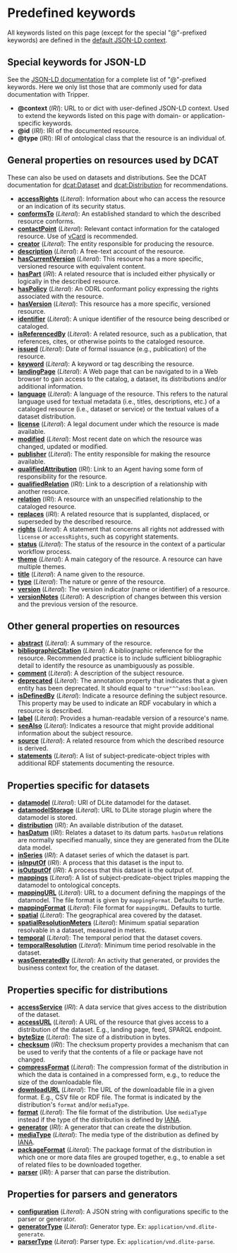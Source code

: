 Predefined keywords
===================
All keywords listed on this page (except for the special "@"-prefixed keywords) are defined in the [default JSON-LD context].


Special keywords for JSON-LD
----------------------------
See the [JSON-LD documentation] for a complete list of "@"-prefixed keywords.
Here we only list those that are commonly used for data documentation with Tripper.

- **@context** (*IRI*): URL to or dict with user-defined JSON-LD context.
      Used to extend the keywords listed on this page with domain- or application-specific keywords.
- **@id** (*IRI*): IRI of the documented resource.
- **@type** (*IRI*): IRI of ontological class that the resource is an individual of.


General properties on resources used by DCAT
--------------------------------------------
These can also be used on datasets and distributions.
See the DCAT documentation for [dcat:Dataset] and [dcat:Distribution] for recommendations.

- **[accessRights]** (*Literal*): Information about who can access the resource or an indication of its security status.
- **[conformsTo]** (*Literal*): An established standard to which the described resource conforms.
- **[contactPoint]** (*Literal*): Relevant contact information for the cataloged resource. Use of [vCard] is recommended.
- **[creator]** (*Literal*): The entity responsible for producing the resource.
- **[description]** (*Literal*): A free-text account of the resource.
- **[hasCurrentVersion]** (*Literal*): This resource has a more specific, versioned resource with equivalent content.
- **[hasPart]** (*IRI*): A related resource that is included either physically or logically in the described resource.
- **[hasPolicy]** (*Literal*): An ODRL conformant policy expressing the rights associated with the resource.
- **[hasVersion]** (*Literal*): This resource has a more specific, versioned resource.
- **[identifier]** (*Literal*): A unique identifier of the resource being described or cataloged.
- **[isReferencedBy]** (*Literal*): A related resource, such as a publication, that references, cites, or otherwise points to the cataloged resource.
- **[issued]** (*Literal*): Date of formal issuance (e.g., publication) of the resource.
- **[keyword]** (*Literal*): A keyword or tag describing the resource.
- **[landingPage]** (*Literal*): A Web page that can be navigated to in a Web browser to gain access to the catalog, a dataset, its distributions and/or additional information.
- **[language]** (*Literal*): A language of the resource. This refers to the natural language used for textual metadata (i.e., titles, descriptions, etc.) of a cataloged resource (i.e., dataset or service) or the textual values of a dataset distribution.
- **[license]** (*Literal*): A legal document under which the resource is made available.
- **[modified]** (*Literal*): Most recent date on which the resource was changed, updated or modified.
- **[publisher]** (*Literal*): The entity responsible for making the resource available.
- **[qualifiedAttribution]** (*IRI*): Link to an Agent having some form of responsibility for the resource.
- **[qualifiedRelation]** (*IRI*): Link to a description of a relationship with another resource.
- **[relation]** (*IRI*): A resource with an unspecified relationship to the cataloged resource.
- **[replaces]** (*IRI*): A related resource that is supplanted, displaced, or superseded by the described resource.
- **[rights]** (*Literal*): A statement that concerns all rights not addressed with `license` or `accessRights`, such as copyright statements.
- **[status]** (*Literal*): The status of the resource in the context of a particular workflow process.
- **[theme]** (*Literal*): A main category of the resource. A resource can have multiple themes.
- **[title]** (*Literal*): A name given to the resource.
- **[type]** (*Literal*): The nature or genre of the resource.
- **[version]** (*Literal*): The version indicator (name or identifier) of a resource.
- **[versionNotes]** (*Literal*): A description of changes between this version and the previous version of the resource.


Other general properties on resources
-------------------------------------

- **[abstract]** (*Literal*): A summary of the resource.
- **[bibliographicCitation]** (*Literal*): A bibliographic reference for the resource. Recommended practice is to include sufficient bibliographic detail to identify the resource as unambiguously as possible.
- **[comment]** (*Literal*): A description of the subject resource.
- **[deprecated]** (*Literal*): The annotation property that indicates that a given entity has been deprecated.  It should equal to `"true"^^xsd:boolean`.
- **[isDefinedBy]** (*Literal*): Indicate a resource defining the subject resource. This property may be used to indicate an RDF vocabulary in which a resource is described.
- **[label]** (*Literal*): Provides a human-readable version of a resource's name.
- **[seeAlso]** (*Literal*): Indicates a resource that might provide additional information about the subject resource.
- **[source]** (*Literal*): A related resource from which the described resource is derived.
- **[statements]** (*Literal*): A list of subject-predicate-object triples with additional RDF statements documenting the resource.


Properties specific for datasets
--------------------------------

- **[datamodel]** (*Literal*): URI of DLite datamodel for the dataset.
- **[datamodelStorage]** (*Literal*): URL to DLite storage plugin where the datamodel is stored.
- **[distribution]** (*IRI*): An available distribution of the dataset.
- **[hasDatum]** (*IRI*): Relates a dataset to its datum parts. `hasDatum` relations are normally specified manually, since they are generated from the DLite data model.
- **[inSeries]** (*IRI*): A dataset series of which the dataset is part.
- **[isInputOf]** (*IRI*): A process that this dataset is the input to.
- **[isOutputOf]** (*IRI*): A process that this dataset is the output of.
- **[mappings]** (*Literal*): A list of subject-predicate-object triples mapping the datamodel to ontological concepts.
- **[mappingURL]** (*Literal*): URL to a document defining the mappings of the datamodel.
      The file format is given by `mappingFormat`.
      Defaults to turtle.
- **[mappingFormat]** (*Literal*): File format for `mappingURL`. Defaults to turtle.
- **[spatial]** (*Literal*): The geographical area covered by the dataset.
- **[spatialResolutionMeters]** (*Literal*): Minimum spatial separation resolvable in a dataset, measured in meters.
- **[temporal]** (*Literal*): The temporal period that the dataset covers.
- **[temporalResolution]** (*Literal*): Minimum time period resolvable in the dataset.
- **[wasGeneratedBy]** (*Literal*): An activity that generated, or provides the business context for, the creation of the dataset.



Properties specific for distributions
-------------------------------------
- **[accessService]** (*IRI*): A data service that gives access to the distribution of the dataset.
- **[accessURL]** (*Literal*): A URL of the resource that gives access to a distribution of the dataset. E.g., landing page, feed, SPARQL endpoint.
- **[byteSize]** (*Literal*): The size of a distribution in bytes.
- **[checksum]** (*IRI*): The checksum property provides a mechanism that can be used to verify that the contents of a file or package have not changed.
- **[compressFormat]** (*Literal*): The compression format of the distribution in which the data is contained in a compressed form, e.g., to reduce the size of the downloadable file.
- **[downloadURL]** (*Literal*): The URL of the downloadable file in a given format. E.g., CSV file or RDF file. The format is indicated by the distribution's `format` and/or `mediaType`.
- **[format]** (*Literal*): The file format of the distribution.
      Use `mediaType` instead if the type of the distribution is defined by [IANA].
- **[generator]** (*IRI*): A generator that can create the distribution.
- **[mediaType]** (*Literal*): The media type of the distribution as defined by [IANA].
- **[packageFormat]** (*Literal*): The package format of the distribution in which one or more data files are grouped together, e.g., to enable a set of related files to be downloaded together.
- **[parser]** (*IRI*): A parser that can parse the distribution.


Properties for parsers and generators
-------------------------------------
- **[configuration]** (*Literal*): A JSON string with configurations specific to the parser or generator.
- **[generatorType]** (*Literal*): Generator type. Ex: `application/vnd.dlite-generate`.
- **[parserType]** (*Literal*): Parser type. Ex: `application/vnd.dlite-parse`.

<!--
- **[functionType]**:
- **[filterType]**:

- **[hasDataSink]**:
- **[storeURL]**:

- **[subject]**:
- **[predicate]**:
- **[object]**:

- **[prefixes]**:
-->

[default JSON-LD context]: https://raw.githubusercontent.com/EMMC-ASBL/tripper/refs/heads/master/tripper/context/0.2/context.json
[JSON-LD documentation]: https://www.w3.org/TR/json-ld/#syntax-tokens-and-keywords

[accessRights]: https://www.w3.org/TR/vocab-dcat-3/#Property:resource_access_rights
[conformsTo]: https://www.w3.org/TR/vocab-dcat-3/#Property:resource_conforms_to
[contactPoint]: https://www.w3.org/TR/vocab-dcat-3/#Property:resource_contact_point
[creator]: https://www.w3.org/TR/vocab-dcat-3/#Property:resource_creator
[description]: https://www.w3.org/TR/vocab-dcat-3/#Property:resource_description
[hasCurrentVersion]: https://www.w3.org/TR/vocab-dcat-3/#Property:resource_has_current_version
[hasPart]: https://www.w3.org/TR/vocab-dcat-3/#Property:resource_has_part
[hasPolicy]: https://www.w3.org/TR/vocab-dcat-3/#Property:resource_has_policy
[hasVersion]: https://www.w3.org/TR/vocab-dcat-3/#Property:resource_has_version
[identifier]: https://www.w3.org/TR/vocab-dcat-3/#Property:resource_identifier
[isReferencedBy]: https://www.w3.org/TR/vocab-dcat-3/#Property:resource_is_referenced_by
[issued]: https://www.w3.org/TR/vocab-dcat-3/#Property:resource_release_date
[keyword]: https://www.w3.org/TR/vocab-dcat-3/#Property:resource_keyword
[landingPage]: https://www.w3.org/TR/vocab-dcat-3/#Property:resource_landing_page
[language]: https://www.w3.org/TR/vocab-dcat-3/#Property:resource_language
[license]: https://www.w3.org/TR/vocab-dcat-3/#Property:resource_license
[modified]: https://www.w3.org/TR/vocab-dcat-3/#Property:resource_update_date
[publisher]: https://www.w3.org/TR/vocab-dcat-3/#Property:resource_publisher
[qualifiedAttribution]: https://www.w3.org/TR/vocab-dcat-3/#Property:resource_qualified_attribution
[qualifiedRelation]: https://www.w3.org/TR/vocab-dcat-3/#Property:resource_qualified_relation
[relation]: https://www.w3.org/TR/vocab-dcat-3/#Property:resource_relation
[replaces]: https://www.w3.org/TR/vocab-dcat-3/#Property:resource_replaces
[rights]: https://www.w3.org/TR/vocab-dcat-3/#Property:resource_rights
[status]: https://www.w3.org/TR/vocab-dcat-3/#Property:resource_status
[theme]: https://www.w3.org/TR/vocab-dcat-3/#Property:resource_theme
[title]: https://www.w3.org/TR/vocab-dcat-3/#Property:resource_title
[type]: https://www.w3.org/TR/vocab-dcat-3/#Property:resource_type
[version]: https://www.w3.org/TR/vocab-dcat-3/#Property:resource_version
[versionNotes]: https://www.w3.org/TR/vocab-dcat-3/#Property:resource_version_notes


[abstract]: https://www.dublincore.org/specifications/dublin-core/dcmi-terms/#http://purl.org/dc/terms/abstract
[bibliographicCitation]: https://www.dublincore.org/specifications/dublin-core/dcmi-terms/#http://purl.org/dc/terms/bibliographicCitation
[comment]: https://www.w3.org/TR/rdf12-schema/#ch_comment
[deprecated]: https://www.w3.org/TR/owl2-quick-reference/
[isDefinedBy]: https://www.w3.org/TR/rdf12-schema/#ch_isdefinedby
[label]: https://www.w3.org/TR/rdf12-schema/#ch_label
[seeAlso]: https://www.w3.org/TR/rdf12-schema/#ch_seealso
[source]: https://www.dublincore.org/specifications/dublin-core/dcmi-terms/#http://purl.org/dc/terms/source


[datamodel]: https://w3id.org/emmo/domain/oteio#hasDatamodel
[datamodelStorage]: https://w3id.org/emmo/domain/oteio#hasDatamodelStorage
[distribution]: https://www.w3.org/TR/vocab-dcat-3/#Property:dataset_distribution
[hasDatum]: https://w3id.org/emmo#EMMO_b19aacfc_5f73_4c33_9456_469c1e89a53e
[inSeries]: https://www.w3.org/TR/vocab-dcat-3/#Property:dataset_in_series
[isInputOf]: https://w3id.org/emmo#EMMO_1494c1a9_00e1_40c2_a9cc_9bbf302a1cac
[isOutputOf]: https://w3id.org/emmo#EMMO_2bb50428_568d_46e8_b8bf_59a4c5656461
[mappings]: https://w3id.org/emmo/domain/oteio#mapping
[mappingFormat]: https://w3id.org/emmo/domain/oteio#mappingFormat
[mappingURL]: https://w3id.org/emmo/domain/oteio#mappingURL
[spatial]: https://www.w3.org/TR/vocab-dcat-3/#Property:dataset_spatial
[spatialResolutionMeters]: https://www.w3.org/TR/vocab-dcat-3/#Property:dataset_spatial_resolution
[temporal]: https://www.w3.org/TR/vocab-dcat-3/#Property:dataset_temporal
[temporalResolution]: https://www.w3.org/TR/vocab-dcat-3/#Property:dataset_temporal_resolution
[wasGeneratedBy]: https://www.w3.org/TR/vocab-dcat-3/#Property:dataset_was_generated_by
[statements]: https://w3id.org/emmo/domain/oteio#statement


[accessService]: https://www.w3.org/TR/vocab-dcat-3/#Property:distribution_access_service
[accessURL]: https://www.w3.org/TR/vocab-dcat-3/#Property:distribution_access_url
[byteSize]: https://www.w3.org/TR/vocab-dcat-3/#Property:distribution_size
[checksum]: https://www.w3.org/TR/vocab-dcat-3/#Property:distribution_checksum
[compressFormat]: https://www.w3.org/TR/vocab-dcat-3/#Property:distribution_compression_format
[downloadURL]: https://www.w3.org/TR/vocab-dcat-3/#Property:distribution_download_url
[format]: https://www.w3.org/TR/vocab-dcat-3/#Property:distribution_format
[mediaType]: https://www.w3.org/TR/vocab-dcat-3/#Property:distribution_media_type
[packageFormat]: https://www.w3.org/TR/vocab-dcat-3/#Property:distribution_packaging_format
[generator]: https://w3id.org/emmo/domain/oteio#generator
[parser]: https://w3id.org/emmo/domain/oteio#parser


[configuration]: https://w3id.org/emmo/domain/oteio#configuration
[generatorType]: https://w3id.org/emmo/domain/oteio#generatorType
[parserType]: https://w3id.org/emmo/domain/oteio#parserType

<!--
[functionType]:
[filterType]:

[hasDataSink]:
[storeURL]:

[subject]:
[predicate]:
[object]:

[prefixes]:
-->


[DCAT]: https://www.w3.org/TR/vocab-dcat-3/
[dcat:Dataset]: https://www.w3.org/TR/vocab-dcat-3/#Class:Dataset
[dcat:Distribution]: https://www.w3.org/TR/vocab-dcat-3/#Class:Distribution
[vCard]: https://www.w3.org/TR/vcard-rdf/
[IANA]: https://www.iana.org/assignments/media-types/media-types.xhtml
